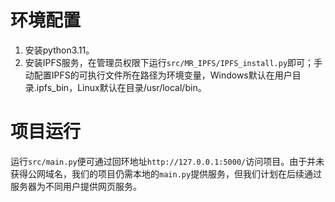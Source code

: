 # 环境配置
1. 安装python3.11。
2. 安装IPFS服务，在管理员权限下运行`src/MR_IPFS/IPFS_install.py`即可；手动配置IPFS的可执行文件所在路径为环境变量，Windows默认在用户目录.ipfs_bin，Linux默认在目录/usr/local/bin。

# 项目运行
运行`src/main.py`便可通过回环地址`http://127.0.0.1:5000/`访问项目。由于并未获得公网域名，我们的项目仍需本地的`main.py`提供服务，但我们计划在后续通过服务器为不同用户提供网页服务。